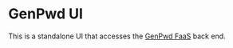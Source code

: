 # GenPwd UI

This is a standalone UI that accesses the [GenPwd FaaS](https://github.com/alphajuliet/genpwd-faas/) back end.

